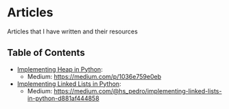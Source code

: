 # Articles

Articles that I have written and their resources

## Table of Contents

* [Implementing Heap in Python](./implementing-heap-in-python/):
    * Medium: https://medium.com/p/1036e759e0eb
* [Implementing Linked Lists in Python](./implementing-linked-lists-in-python/):
    * Medium: https://medium.com/@hs_pedro/implementing-linked-lists-in-python-d881af444858

